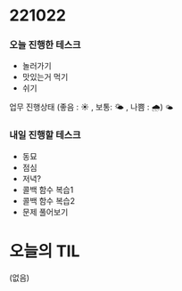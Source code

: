 # 221022

### 오늘 진행한 테스크

- 놀러가기
- 맛있는거 먹기
- 쉬기

업무 진행상태 (좋음 : ☀ , 보통: 🌤 , 나쁨 : 🌧)
`🌤`

### 내일 진행할 테스크

- 동묘
- 점심
- 저녁?
- 콜백 함수 복습1
- 콜백 함수 복습2
- 문제 풀어보기

# 오늘의 TIL

(없음)
